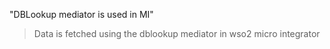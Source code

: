 "DBLookup mediator is used in MI"
> Data is fetched using the dblookup mediator in wso2 micro integrator